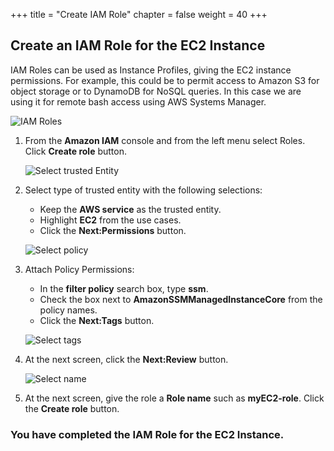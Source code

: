 +++
title = "Create IAM Role"
chapter = false
weight = 40
+++

## Create an IAM Role for the EC2 Instance

IAM Roles can be used as Instance Profiles, giving the EC2 instance permissions. For example, this could be to permit access to Amazon S3 for object storage or to DynamoDB for NoSQL queries. In this case we are using it for remote bash access using AWS Systems Manager.

![IAM Roles](/images/iam-roles.png)
1. From the **Amazon IAM** console and from the left menu select Roles. Click **Create role** button.

    ![Select trusted Entity](/images/iam-selectentity.png)
1. Select type of trusted entity with the following selections:
    - Keep the **AWS service** as the trusted entity.
    - Highlight **EC2** from the use cases.
    - Click the **Next:Permissions** button.

    ![Select policy](/images/iam-selectpolicy.png)
1. Attach Policy Permissions:
    - In the **filter policy** search box, type **ssm**.
    - Check the box next to **AmazonSSMManagedInstanceCore** from the policy names.
    - Click the **Next:Tags** button.

   ![Select tags](/images/iam-tags.png)
1. At the next screen, click the **Next:Review** button. 

   ![Select name](/images/iam-namerole.png)
1. At the next screen, give the role a **Role name** such as **myEC2-role**. Click the **Create role** button. 



### You have completed the IAM Role for the EC2 Instance. ###

